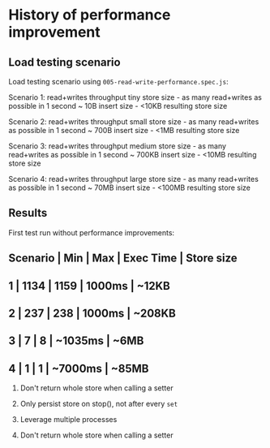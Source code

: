 # History of performance improvement

## Load testing scenario

Load testing scenario using ```005-read-write-performance.spec.js```:

Scenario 1: read+writes throughput tiny store size
    - as many read+writes as possible in 1 second
    ~ 10B insert size
    - <10KB resulting store size

Scenario 2: read+writes throughput small store size
    - as many read+writes as possible in 1 second
    ~ 700B insert size
    - <1MB resulting store size

Scenario 3: read+writes throughput medium store size
    - as many read+writes as possible in 1 second
    ~ 700KB insert size
    - <10MB resulting store size

Scenario 4: read+writes throughput large store size
    - as many read+writes as possible in 1 second
    ~ 70MB insert size
    - <100MB resulting store size

## Results

First test run without performance improvements:

Scenario | Min | Max | Exec Time | Store size
-----------------------------
1 | 1134 | 1159 | 1000ms | ~12KB
-----------------------------
2 | 237  | 238  | 1000ms | ~208KB
----------------------------- 
3 | 7    | 8    | ~1035ms | ~6MB
-----------------------------
4 | 1    | 1    | ~7000ms | ~85MB
-----------------------------



1. Don't return whole store when calling a setter
1. Only persist store on stop(), not after every ```set```
1. Leverage multiple processes

1. Don't return whole store when calling a setter

